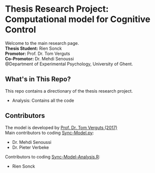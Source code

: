 # Thesis Research Project: <br/>Computational model for Cognitive Control
Welcome to the main research page.<br/>
**Thesis Student:** Rien Sonck<br/>
**Promotor:** Prof. Dr. Tom Verguts<br/>
**Co-Promotor:** Dr. Mehdi Senoussi<br/>
@Department of Experimental Psychology, University of Ghent. 

## What's in This Repo? 
This repo contains a directionary of the thesis research project.
- Analysis: Contains all the code

## Contributors
The model is developed by [Prof. Dr. Tom Verguts (2017)](https://www.ncbi.nlm.nih.gov/pubmed/28253078)<br/>
Main contributors to coding [Sync-Model.py](https://github.com/riensonck/sync-model/blob/master/Analysis/Sync-Model.py):
- Dr. Mehdi Senoussi
- Dr. Pieter Verbeke

Contributors to coding [Sync-Model-Analysis.R](https://github.com/riensonck/sync-model/blob/master/Analysis/Sync-Model-Analysis.R):
- Rien Sonck

